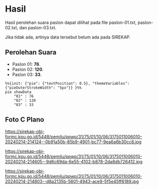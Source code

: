 # Hasil

Hasil perolehan suara paslon dapat dilihat pada file paslon-01.txt, paslon-02.txt, dan paslon-03.txt.

Jika tidak ada, artinya data tersebut belum ada pada SIREKAP.

## Perolehan Suara

 * Paslon 01: **76**.
 * Paslon 02: **120**.
 * Paslon 03: **33**.

```mermaid
%%{init: {"pie": {"textPosition": 0.5}, "themeVariables": {"pieOuterStrokeWidth": "5px"}} }%%
pie showData
    "01" : 76
    "02" : 120
    "03" : 33
```
## Foto C Plano

https://sirekap-obj-formc.kpu.go.id/5448/pemilu/ppwp/31/75/01/10/06/3175011006010-20240214-214124--0b91a50b-85b9-4901-bc77-9ea6a6b30cc8.jpg

https://sirekap-obj-formc.kpu.go.id/5448/pemilu/ppwp/31/75/01/10/06/3175011006010-20240214-214605--9d6c69da-6e55-4102-b878-2da8db726412.jpg

https://sirekap-obj-formc.kpu.go.id/5448/pemilu/ppwp/31/75/01/10/06/3175011006010-20240214-214803--d8a2135b-5601-4943-ace9-5f5e45ff6189.jpg
